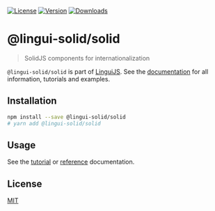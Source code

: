 [![License][badge-license]][license]
[![Version][badge-version]][package]
[![Downloads][badge-downloads]][package]

# @lingui-solid/solid

> SolidJS components for internationalization

`@lingui-solid/solid` is part of [LinguiJS][linguijs]. See the [documentation][documentation] for all information, tutorials and examples.

## Installation

```sh
npm install --save @lingui-solid/solid
# yarn add @lingui-solid/solid
```

## Usage

See the [tutorial][tutorial] or [reference][reference] documentation.

## License

[MIT][license]

[license]: https://github.com/lingui/js-lingui/blob/main/LICENSE
[linguijs]: https://github.com/lingui/js-lingui
[documentation]: https://lingui.dev
[tutorial]: https://lingui.dev/tutorials/solid
[reference]: https://lingui.dev/ref/solid
[package]: https://www.npmjs.com/package/@lingui-solid/solid
[badge-downloads]: https://img.shields.io/npm/dw/@lingui-solid/solid.svg
[badge-version]: https://img.shields.io/npm/v/@lingui-solid/solid.svg
[badge-license]: https://img.shields.io/npm/l/@lingui-solid/solid.svg
